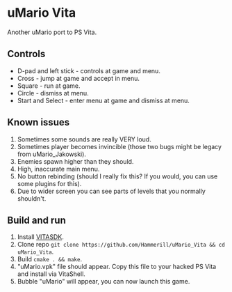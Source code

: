 # uMario Vita
Another uMario port to PS Vita.

## Controls
- D-pad and left stick - controls at game and menu.
- Cross - jump at game and accept in menu.
- Square - run at game.
- Circle - dismiss at menu.
- Start and Select - enter menu at game and dismiss at menu.

## Known issues 
1. Sometimes some sounds are really VERY loud.
2. Sometimes player becomes invincible (those two bugs might be legacy from uMario_Jakowski).
3. Enemies spawn higher than they should.
4. High, inaccurate main menu.
5. No button rebinding (should I really fix this? If you would, you can use some plugins for this).
6. Due to wider screen you can see parts of levels that you normally shouldn't.

## Build and run
1. Install [VITASDK](https://vitasdk.org/).
2. Clone repo `git clone https://github.com/Hammerill/uMario_Vita && cd uMario_Vita`.
3. Build `cmake . && make`.
4. "uMario.vpk" file should appear. Copy this file to your hacked PS Vita and install via VitaShell.
5. Bubble "uMario" will appear, you can now launch this game.
